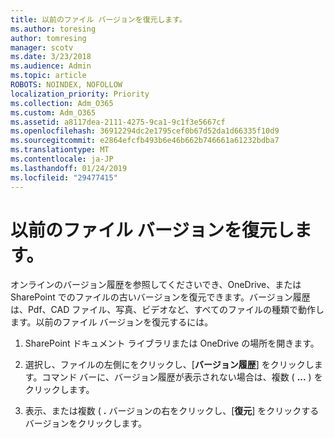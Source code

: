 ```yaml
---
title: 以前のファイル バージョンを復元します。
ms.author: toresing
author: tomresing
manager: scotv
ms.date: 3/23/2018
ms.audience: Admin
ms.topic: article
ROBOTS: NOINDEX, NOFOLLOW
localization_priority: Priority
ms.collection: Adm_O365
ms.custom: Adm_O365
ms.assetid: a8117dea-2111-4275-9ca1-9c1f3e5667cf
ms.openlocfilehash: 36912294dc2e1795cef0b67d52da1d66335f10d9
ms.sourcegitcommit: e2864efcfb493b6e46b662b746661a61232bdba7
ms.translationtype: MT
ms.contentlocale: ja-JP
ms.lasthandoff: 01/24/2019
ms.locfileid: "29477415"
---
```

# <a name="restore-a-previous-file-version"></a>以前のファイル バージョンを復元します。

オンラインのバージョン履歴を参照してくださいでき、OneDrive、または SharePoint でのファイルの古いバージョンを復元できます。バージョン履歴は、Pdf、CAD ファイル、写真、ビデオなど、すべてのファイルの種類で動作します。以前のファイル バージョンを復元するには。
  
1. SharePoint ドキュメント ライブラリまたは OneDrive の場所を開きます。
    
2. 選択し、ファイルの左側にをクリックし、[**バージョン履歴**] をクリックします。コマンド バーに、バージョン履歴が表示されない場合は、複数 ( **...** ) をクリックします。 
    
3. 表示、または複数 ( **.** バージョンの右をクリックし、[**復元**] をクリックするバージョンをクリックします。
    

